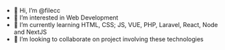- 👋 Hi, I’m @filecc
- 👀 I’m interested in Web Development
- 🌱 I’m currently learning HTML, CSS; JS, VUE, PHP, Laravel, React, Node and NextJS
- 💞️ I’m looking to collaborate on project involving these technologies



